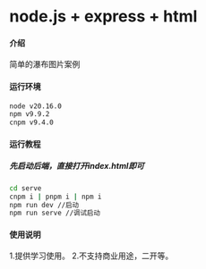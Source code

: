 # node.js + express + html

#### 介绍
简单的瀑布图片案例

#### 运行环境
```bash
node v20.16.0
npm v9.9.2
cnpm v9.4.0
```
#### 运行教程
##### 先启动后端，直接打开index.html即可
```bash
cd serve
cnpm i | pnpm i | npm i
npm run dev //启动
npm run serve //调试启动
```
#### 使用说明

1.提供学习使用。
2.不支持商业用途，二开等。
